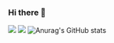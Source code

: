 ### Hi there 👋

<a><img src="https://img.shields.io/badge/Python-000000?style=flat-square&logo=Python&logoColor=3776AB"/></a> <a><img src="https://img.shields.io/badge/C-000000?style=flat-square&logo=C&logoColor=A8B9CC"/></a>
![Anurag's GitHub stats](https://github-readme-stats.vercel.app/api?username=nahowoID&show_icons=true&theme=transparent)

<!--**nahowo/nahowo** is a ✨ _special_ ✨ repository because its `README.md` (this file) appears on your GitHub profile.
